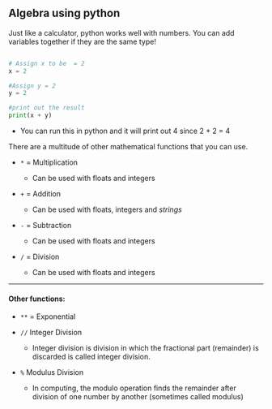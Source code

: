## Algebra using python

Just like a calculator, python works well with numbers.  You can add variables together if they are the same type!

```python

# Assign x to be  = 2
x = 2

#Assign y = 2
y = 2

#print out the result
print(x + y)

```

- You can run this in python and it will print out 4 since 2 + 2 = 4


There are a multitude of other mathematical functions that you can use.  

- `*` = Multiplication
  - Can be used with floats and integers

- `+` = Addition
  - Can be used with floats, integers and _strings_

- `-` = Subtraction
  - Can be used with floats and integers

- `/` = Division
  - Can be used with floats and integers
---
#### Other functions:

- `**` = Exponential

- `//` Integer Division
  - Integer division is division in which the fractional part (remainder) is discarded is called integer division.

- `%` Modulus Division
  - In computing, the modulo operation finds the remainder after division of one number by another (sometimes called modulus)

